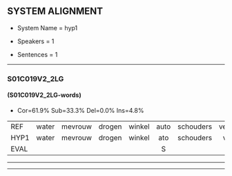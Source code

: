
## SYSTEM ALIGNMENT

- System Name = hyp1

- Speakers = 1

- Sentences = 1

---

### S01C019V2_2LG

#### (S01C019V2_2LG-words)

- Cor=61.9%	Sub=33.3%	Del=0.0%	Ins=4.8%

|  |  |  |  |  |  |  |  |  |  |  |  |  |  |  |  |  |  |  |  |  |  |  |  |  |  |  |  |  |  |  |  |  |  |  |  |  |  |  |  |  |  |  |
|:--- |:---:|:---:|:---:|:---:|:---:|:---:|:---:|:---:|:---:|:---:|:---:|:---:|:---:|:---:|:---:|:---:|:---:|:---:|:---:|:---:|:---:|:---:|:---:|:---:|:---:|:---:|:---:|:---:|:---:|:---:|:---:|:---:|:---:|:---:|:---:|:---:|:---:|:---:|:---:|:---:|:---:|:---:|
| REF | water | mevrouw | drogen | winkel | auto | schouders | verhaal | koning | moeilijk | speelplaats | drinken | hoofdpijn | regen | vliegtuig | stoppen | opnieuw | gooien | sneeuwen | moeder | liedje | potlood | fietsbel | vinger | dichtbij | meisje | chauffeur | muziek | waarom | scheuren | lawaai |  |  | zwemmen | vuurwerk | appel | cola | kussen | eerste | circus | kleuren | voetbal | vlinder |
| HYP1 | water | mevrouw | drogen | winkel | ato | schouders | veral | koning | moeilijk | speelplaats | drinken | hoofdpijn | regen | vliegtuig | stoppen | opnieuw | gooien | sneeuwen | mooeder | liedje | potloot | fietsbel | finger | dichtbij | meisje | chauffeur | muziek | waarom | scheuren | lawaai | ze | wemmen | vuur | werk | appel | cona | cussen | ierste | cercus | klren | voetebal | vlen |
| EVAL |  |  |  |  | S |  | S |  |  |  |  |  |  |  |  |  |  |  | S |  | S |  | S |  |  |  |  |  |  |  | I | I | S | S |  | S | S | S | S | S | S | S |
---

---
